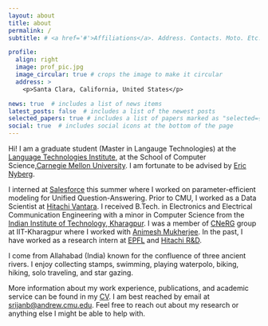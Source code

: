 ```yaml
---
layout: about
title: about
permalink: /
subtitle: # <a href='#'>Affiliations</a>. Address. Contacts. Moto. Etc.

profile:
  align: right
  image: prof_pic.jpg
  image_circular: true # crops the image to make it circular
  address: >
    <p>Santa Clara, California, United States</p>

news: true  # includes a list of news items
latest_posts: false  # includes a list of the newest posts
selected_papers: true # includes a list of papers marked as "selected={true}"
social: true  # includes social icons at the bottom of the page
---
```



Hi! I am a graduate student (Master in Langauge Technologies) at the [Language Technologies Institute](https://lti.cs.cmu.edu/), at the School of Computer Science,[Carnegie Mellon University](www.cmu.edu). I am fortunate to be advised by [Eric Nyberg](http://www.cs.cmu.edu/~ehn/). 

I interned at [Salesforce](https://www.salesforceairesearch.com/) this summer where I worked on parameter-efficient modeling for Unified Question-Answering. Prior to CMU, I worked as a Data Scientist at [Hitachi Vantara](https://www.hitachivantara.com/en-us/home.html). I received B.Tech. in Electronics and Electrical Communication Engineering with a minor in Computer Science from the [Indian Institute of Technology, Kharagpur](http://www.iitkgp.ac.in/). I was a member of [CNeRG](https://cnerg-iitkgp.github.io/) group at IIT-Kharagpur where I worked with [Animesh Mukherjee](https://cse.iitkgp.ac.in/~animeshm/). In the past, I have worked as a research intern at [EPFL](https://www.epfl.ch/labs/mlo/) and [Hitachi R&D](https://www.hitachi.com/rd/index.html).

I come from Allahabad (India) known for the confluence of three ancient rivers. I enjoy collecting stamps, swimming, playing waterpolo, biking, hiking, solo traveling, and star gazing.

More information about my work experience, publications, and academic service can be found in my [CV](https://github.com/srijan-bansal/srijan-bansal.github.io/blob/master/files/CV_Srijan_Bansal__04_23_.pdf). I am best reached by email at [srijanb@andrew.cmu.edu](srijanb@andrew.cmu.edu). Feel free to reach out about my research or anything else I might be able to help with.



<!-- 
My research focuses on machine learning and developing robust and efficient algorithms driven by clinical problems.
Applications include motion-robust 3D rendering of the human brain, real-time quality assessment in MR scans as well as pose estimation and motion characterization of fetuses.
I am advised by Prof. [Elfar Adalsteinsson](https://www.rle.mit.edu/people/directory/elfar-adalsteinsson/) and collaborate closely with Prof. [Polina Golland](https://people.csail.mit.edu/polina/) and Prof. [P. Ellen Grant](https://scholar.google.com/citations?user=W4dqZ7EAAAAJ).

I also did summer internships at Google and Meta, working on automated Ads bidding and large-scale video recommendation systems respectively.

Prior to MIT, I received my Bachelor's degree from Tsinghua University in 2018. I also spent a summer as a research assistant at Stanford, where I was advised by Prof. [John Pauly](https://web.stanford.edu/~pauly/) and Prof. [Greg Zaharchuk](https://profiles.stanford.edu/greg-zaharchuk). -->
